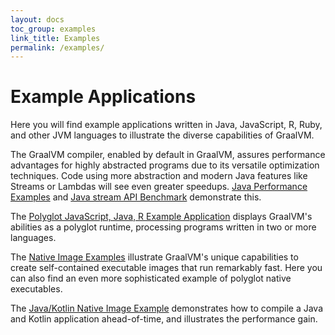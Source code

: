 ```yaml
---
layout: docs
toc_group: examples
link_title: Examples
permalink: /examples/
---
```


# Example Applications

Here you will find example applications written in Java, JavaScript, R, Ruby, and other JVM languages to illustrate the diverse capabilities of GraalVM.

The GraalVM compiler, enabled by default in GraalVM, assures performance advantages for highly abstracted programs due to its versatile optimization techniques.
Code using more abstraction and modern Java features like Streams or Lambdas will see even greater speedups.
[Java Performance Examples](java-performance-examples.md) and [Java stream API Benchmark](java-simple-stream-benchmark.md) demonstrate this.

The [Polyglot JavaScript, Java, R Example Application](polyglot-javascript-java-r.md) displays GraalVM's abilities as a polyglot runtime, processing programs written in two or more languages.

The [Native Image Examples](native-image-examples.md) illustrate GraalVM's unique capabilities to create self-contained executable images that run remarkably fast.
Here you can also find an even more sophisticated example of polyglot native executables.

The [Java/Kotlin Native Image Example](java-kotlin-aot.md) demonstrates how to compile a Java and Kotlin application ahead-of-time, and illustrates the performance gain.
